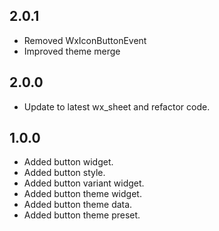 ## 2.0.1

* Removed WxIconButtonEvent
* Improved theme merge

## 2.0.0

* Update to latest wx_sheet and refactor code.

## 1.0.0

* Added button widget.
* Added button style.
* Added button variant widget.
* Added button theme widget.
* Added button theme data.
* Added button theme preset.
